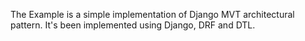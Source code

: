 The Example is a simple implementation of Django MVT architectural pattern.
It's been implemented using Django, DRF and DTL.
